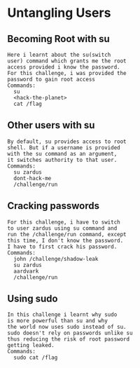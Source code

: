 # Untangling Users

  ## Becoming Root with su
  
    Here i learnt about the su(switch
    user) command which grants me the root
    access provided i know the password.
    For this challenge, i was provided the
    password to gain root access
    Commands:
      su
      <hack-the-planet>
      cat /flag
  
  ## Other users with su
  
    By default, su provides access to root
    shell. But if a username is provided
    with the su command as an argument,
    it switches authority to that user.
    Commands:
      su zardus
      dont-hack-me
      /challenge/run
  
  ## Cracking passwords
  
    For this challenge, i have to switch
    to user zardus using su command and
    run the /challenge/run command, except
    this time, I don't know the password.
    I have to first crack his password.
    Commands:
      john /challenge/shadow-leak
      su zardus
      aardvark
      /challenge/run
  
  ## Using sudo
  
    In this challenge i learnt why sudo
    is more powerful than su and why
    the world now uses sudo instead of su.
    sudo doesn't rely on passwords unlike su
    thus reducing the risk of root password
    getting leaked.
    Commands:
      sudo cat /flag
